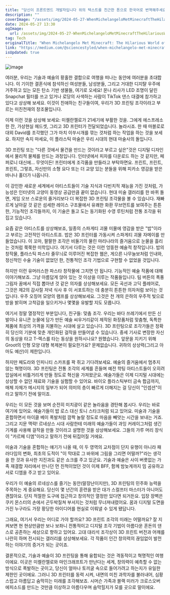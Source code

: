 ```yaml
---
title: "당신이 프론트엔드 개발자입니다 위의 텍스트를 친근한 톤으로 한국어로 번역해주세요 마인크래프트와 만나는 미켈란젤로 유쾌한 3D 프린트 조각 세계"
description: ""
coverImage: "/assets/img/2024-05-27-WhenMichelangeloMetMinecraftTheHilariousWorldof3DPrintedSculpture_0.png"
date: 2024-05-27 13:30
ogImage:
  url: /assets/img/2024-05-27-WhenMichelangeloMetMinecraftTheHilariousWorldof3DPrintedSculpture_0.png
tag: Tech
originalTitle: "When Michelangelo Met Minecraft: The Hilarious World of 3D Printed Sculpture"
link: "https://medium.com/@sciencestyled/when-michelangelo-met-minecraft-the-hilarious-world-of-3d-printed-sculpture-ea7fd90d2613"
isUpdated: true
---
```


![image](/assets/img/2024-05-27-WhenMichelangeloMetMinecraftTheHilariousWorldof3DPrintedSculpture_0.png)

여러분, 우리는 기술과 예술의 황홀한 결합으로 여행을 떠나는 동안에 여러분을 초대합니다. 이 기이한 결혼식에 참석하신 여성분들, 남성분들, 그리고 거대한 디지턀 우주에 거주하고 있는 모든 탄소 기반 생물들, 여기로 오세요! 몬나 리사가 LED 조명이 달린 Snapchat 필터를 쓰고 있거나 로당의 사색하는 사람이 TikTok 댄스 대결에 참가하고 있다고 상상해 보세요. 이것이 친애하는 친구들이여, 우리가 3D 프린팅 조각이라고 부르는 미친천재의 창조물입니다.

이제 이런 것을 상상해 보세요: 미켈란젤로가 21세기에 부활한 것을. 그에게 에스프레소 한 잔, 가상현실 헤드셋, 그리고 3D 프린터가 전달되었습니다. 놀라시죠. 한 때 마블로로 대외 David를 조각했던 그가 마치 이쑤시개를 깎는 것처럼 하는 작업을 하는 것을 보세요. 하지만 속지 마세요, 이 플라스틱 마술은 우리 시대의 현대 마술사의 돌입니다.

3D 프린팅 또는 "다른 것에서 물건을 만드는 것이라고 부르고 싶은"것은 디지털 디자인에서 물리적 물체를 만드는 과정입니다. 인터넷에서 피자를 다운로드 하는 것 같지만, 페퍼로니 대신에... 무엇이든! 프린터에게 조각품을 만들라고 부탁하면요. 프린트, 프린트, 프린트, 그렇죠, 자신만의 소형 요다 또는 더 교양 있는 분들을 위해 피카소 영감을 받은 바나나 홀더가 나옵니다.

<div class="content-ad"></div>

이 강인한 새로운 세계에서 아티스트들이 기술 지식과 다빈치적 재능을 가진 것처럼, 가능성은 인터넷의 고양이 동영상 공급만큼 끝이 없습니다. 현대 미술 갤러리를 한 바퀴 돌면, 게임 오브 스로운의 줄거리보다 더 복잡한 3D 프린팅 조각물을 볼 수 있습니다. 재빠르게 날아갈 것 같은 섬세한 레이스 구조물에서 유쾌한 화환 무브먼트를 보여주는 튼튼한, 기능적인 조각들까지, 이 기술은 돌고 도는 동기화된 수영 루틴처럼 전통 조각을 뒤집고 있습니다.

요즘 같은 아티스트를 상상해보죠, 일종의 스파게티 괴물 미물에 영감을 받은 "밥"이라고 부르는 고전적인 아티스트죠. 밥은 3D 프린터를 가동시켜 스파게티 괴물 자메이를 만들었습니다. 이 꼬마, 팔팔한 조각은 비둘기의 물린 마리나라의 즐거움으로 눈물을 흘리는 것처럼 쭉쭉한 미학입니다. 여기서 다루는 것은 이런 엉뚱한 예술적 창작입니다. 밥의 창작물, 플라스틱 파스타 줄무늬로 이루어진 복잡한 웹은, 게으른 나무늘보처럼 인내와, 정신적인 수술 기술이 없었던 한, 전통적인 조각 기법으로 구현할 수 없었을 것입니다.

하지만 이런 유머러스한 파스타 창작물에 그치면 안 됩니다. 기능적인 예술 작품에 대해 이야기해보죠. 그냥 아름답게 앉아 있는 것 이상을 이루는 작품들입니다. 팀 버튼의 폭풍 그림자 꿈에서 직접 뽑아낸 것 같은 의자를 상상해보세요. 모든 곡선과 고딕 플레어로, 그것은 제2의 감사절 저녁 식사 후 이 서포트하는 데 충분히 튼튼한 의자처럼 보이는 것입니다. 우주 오징어 모양의 램프를 상상해보세요. 그것은 천 개의 은하의 우주적 빛으로 방을 밝히며 고착감을 일으키거나 몇몇을 유발할 지도 모릅니다.

여기서 정말 열정적인 부분입니다, 친구들: 맞춤 조각. 우리는 바다 쓰레기에서 만든 신발이나 유니콘 눈물에 담가 만든 예술 씨우거리같이 제작된 화장품처럼 맞춤형, 독특한 제품에 최상의 가격을 지불하는 시대에 살고 있습니다. 3D 프린팅으로 조각가들은 정확히 당신의 기분에 맞춘 개인화된 걸작을 만들어낼 수 있습니다. 중세 기사로 변장한 자신의 동상을 타고 T-렉스를 타는 동상을 원하시나요? 원했습니다. 앞문을 지키기 위해 Groot의 인형 모양 대형 복제본이 필요한가요? 문제없습니다. 귀하의 상상력(그리고 아마도 예산)이 제한입니다.

<div class="content-ad"></div>

하지만 페도라와 인피니티 스카프를 꽉 쥐고 기다려보세요. 예술의 즐거움에서 멈추지 않는 혁명이야. 3D 프린팅은 전통 조각의 세계를 흔들며 예전 학팅 아티스트들이 오히려 압실에서 비틀거리게 만들 정도로 혁신을 가져왔군요. 예술가들은 이제 디지털 시대에는 상상할 수 없던 재료와 기술을 실험할 수 있어요. 바이오 플라스틱부터 금속 합금까지, 매체 자체가 메시지의 일부가 되어 의미의 층이 빠르게 더해지는 걸 당신이 "인셉션"이라고 말하기 전에 말이죠.

우리는 이 모든 것을 보며 순전히 미치광이 같은 놀라움을 경탄해 봅시다. 우리는 바로 여기에 있어요. 예술가들이 밥 로스 대신 토니 스타크처럼 되고 있어요. 미술과 기술을 혼합하면서 마이클 베이 폭발처럼 깜짝 놀랄 정도로 마음을 빼앗는 시간을 보내는 거죠. 그리고 지문 맥락! 르네상스 시대 사람한테 미래의 예술가들이 과잉 커레이그처럼 생긴 기계를 사용해 걸작을 만들 것이라고 설명한 것을 상상해보세요. 그들의 가루 머리 장식이 "카르페 디엠"이라고 말하기 전에 뒤집어질 거에요.

미술과 기술을 혼합하는 얘기가 나올 때, 이 두 영역의 교차점이 단지 유행이 아니라 패러다임의 변화, 최초의 도적이 "이 막대로 그 바위에 그림을 그리면 어떨까?"라는 생각을 한 것과 유사한 지진과도 같은 쇼크를 주고 있군요. 기술과 예술은 사이 버릇없는 가족 재결합 자리에서 만나던 먼 친척이었던 것이 이제 BFF, 함께 밤늦게까지 밈 공유하고 서로 디엠을 주고 받고 있어요.

우리가 이 예술의 르네상스를 즐기는 동안(말장난이지만), 3D 프린팅의 민주화 능력을 주목하는 게 중요해요. 당신이 몇 년간의 훈련을 받은 대가 스컬프터 마스터가 아니어도 괜찮아요. 단지 적절한 도구에 접근하고 창의적인 열정만 있다면 되거든요. 입장 장벽은 쿠키 몬스터의 손에서 곤두박질쳐 부서지는 것처럼 무너져내렸어요. 꿈과 디지털 도면을 가진 누구라도 가장 황당한 아이디어를 현실로 이뤄낼 수 있게 됐답니다.

<div class="content-ad"></div>

그래요, 여기서 우리는 어디로 가야 할까요? 3D 프린트 조각의 미래는 어떨까요? 잘 지켜보면 현 현상만큼만 보나 보좌니 전통적이고 디지털 조각 기법이 아름다운 혼돈의 댄스로 공존하는 세상으로 향하고 있어요. 고대 대리석 조각상이 3D 프린트 버전과 어깨를 나란히 하며 전시되는 갤러리를 상상해보세요. 각 작품이 인간 창의력의 끊임없이 발전하는 이야기의 증거가 되는 곳이죠.

결론적으로, 기술과 예술이 3D 프린팅을 통해 융합되는 것은 격동적이고 혁명적인 여행이에요. 이곳은 미켈란젤로와 마인크래프트가 만난다는 세계, 창의력이 예측할 수 없는 방식으로 폭발하는 곳이고, 당신이 얼마나 토끼굴 속으로 들어가려고 하는지가 유일한 제한인 곳이에요. 그러니 3D 프린터를 동력 시켜, 내면의 미친 과학자를 불러내어, 심황스럽고 아름답고 숨막히는 미래를 조각해보죠. 시머슨 가족과 블랙 미러가 크로스오버 에피소드를 만드는 것만큼 이상하고 아름다우며 숨막힐지가 모를 곳으로 말이에요.
